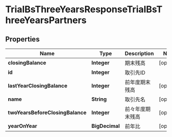 

# TrialBsThreeYearsResponseTrialBsThreeYearsPartners


## Properties

| Name | Type | Description | Notes |
|------------ | ------------- | ------------- | -------------|
|**closingBalance** | **Integer** | 期末残高 |  [optional] |
|**id** | **Integer** | 取引先ID |  |
|**lastYearClosingBalance** | **Integer** | 前年度期末残高 |  [optional] |
|**name** | **String** | 取引先名 |  [optional] |
|**twoYearsBeforeClosingBalance** | **Integer** | 前々年度期末残高 |  [optional] |
|**yearOnYear** | **BigDecimal** | 前年比 |  [optional] |



